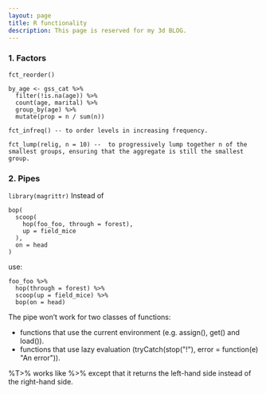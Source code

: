 ```yaml
---
layout: page
title: R functionality
description: This page is reserved for my 3d BLOG.
---
```


### 1. Factors
```
fct_reorder()

by_age <- gss_cat %>%
  filter(!is.na(age)) %>%
  count(age, marital) %>%
  group_by(age) %>%
  mutate(prop = n / sum(n))

fct_infreq() -- to order levels in increasing frequency.

fct_lump(relig, n = 10) --  to progressively lump together n of the smallest groups, ensuring that the aggregate is still the smallest group.
```
### 2. Pipes
`
library(magrittr)
`
Instead of
```
bop(
  scoop(
    hop(foo_foo, through = forest),
    up = field_mice
  ),
  on = head
)
```
use:
```
foo_foo %>%
  hop(through = forest) %>%
  scoop(up = field_mice) %>%
  bop(on = head)
```
The pipe won’t work for two classes of functions:

- functions that use the current environment (e.g. assign(), get() and load()).
- functions that use lazy evaluation (tryCatch(stop("!"), error = function(e) "An error")).

 %T>% works like %>% except that it returns the left-hand side instead of the right-hand side.
